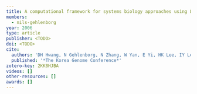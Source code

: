 ```yaml
---
title: A computational framework for systems biology approaches using LC-MS based comparative proteomics
members:
  - nils-gehlenborg
year: 2006
type: article
publisher: <TODO>
doi: <TODO>
cite:
  authors: 'DH Hwang, N Gehlenborg, N Zhang, W Yan, E Yi, HK Lee, IY Lee, R Aebersold, L Hood'
  published: '*The Korea Genome Conference*'
zotero-key: 2KK8HJBA
videos: []
other-resources: []
awards: []
---
```


